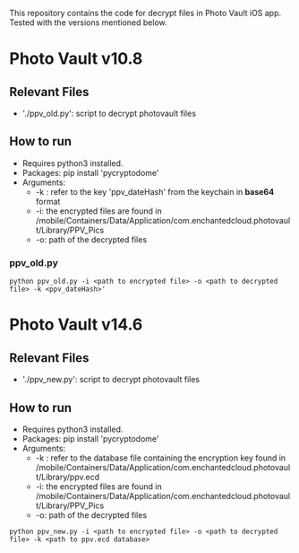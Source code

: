 This repository contains the code for decrypt files in Photo Vault iOS app. Tested with the versions mentioned below.

# Photo Vault v10.8

## Relevant Files
- './ppv_old.py': script to decrypt photovault files

## How to run

* Requires python3 installed.
* Packages: pip install 'pycryptodome'
* Arguments:
    * -k : refer to the key 'ppv_dateHash' from the keychain in **base64** format
    * -i: the encrypted files are found in /mobile/Containers/Data/Application/com.enchantedcloud.photovault/Library/PPV_Pics
    * -o: path of the decrypted files

### ppv_old.py
```
python ppv_old.py -i <path to encrypted file> -o <path to decrypted file> -k <ppv_dateHash>'
```
# Photo Vault v14.6

## Relevant Files
- './ppv_new.py': script to decrypt photovault files

## How to run

* Requires python3 installed.
* Packages: pip install 'pycryptodome'
* Arguments:
    * -k : refer to the database file containing the encryption key found in /mobile/Containers/Data/Application/com.enchantedcloud.photovault/Library/ppv.ecd
    * -i: the encrypted files are found in /mobile/Containers/Data/Application/com.enchantedcloud.photovault/Library/PPV_Pics
    * -o: path of the decrypted files

```
python ppv_new.py -i <path to encrypted file> -o <path to decrypted file> -k <path to ppv.ecd database>
```